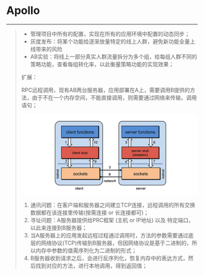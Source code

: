 # Apollo

-----------

>- 管理项目中所有的配置，实现在所有的应用环境中配置的动态同步；
>- 灰度发布：将某个功能给逐渐放量特定的线上人群，避免新功能全量上线带来的风险
>- AB实验：将线上一部分真实人群流量拆分为多个组，给每组人群不同的策略功能，查看每组转化率，以此衡量策略功能的实现效果；
>
>
>
>扩展：
>
>RPC远程调用，现有AB两台服务器，应用部署在A上，需要调用B提供的方法，由于不在一个内存空间，不能直接调用，则需要通过网络来传输，调用语句；
>
>
>
>
>
>![preview](../images/apollo.png)
>
>
>
>
>
>1. 通讯问题：在客户端和服务器之间建立TCP连接，远程调用的所有交换数据都在该连接里传输(按需连接 or 长连接都可)；
>2. 寻址问题：A服务器提供给PRC框架 (主机 or IP地址) 以及 特定端口，以此来连接到B服务器；
>3. 当A服务器上的应用发起远程过程通过调用时，方法的参数需要通过底层的网络协议(TCP)传输到B服务器，但因网络协议是基于二进制的，所以内存中参数的值需序列化为二进制的形式；
>4. B服务器收到请求之后，会进行反序列化，恢复内存中的表达方式，然后找到对应的方法，进行本地调用，得到返回值；